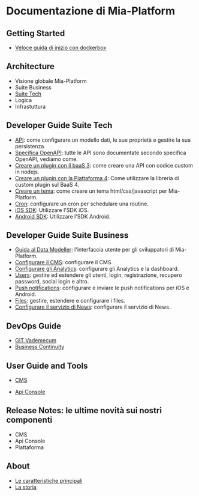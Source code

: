 # Documentazione di Mia-Platform #

## Getting Started
- [Veloce guida di inizio con dockerbox](getting_started/index.md)

## Architecture
- Visione globale Mia-Platform
- Suite Business
- [Suite Tech](architecture/arc_components.md)
- Logica
- Infrastuttura

## Developer Guide Suite Tech
- [API](developer_guide_suitetech/api.md): come configurare un modello dati, le sue proprietà e gestire la sua persistenza.
- [Specifica OpenAPI](developer_guide_suitetech/openapi.md): tutte le API sono documentate secondo specifica OpenAPI, vediamo come.
- [Creare un plugin con il baaS 3](developer_guide_suitetech/plugin.md): come creare una API con codice custom in nodejs.
- [Creare un plugin con la Piattaforma 4](developer_guide_suitetech/plugin_baas_4.md): Come utilizzare la libreria di custom plugin sul BaaS 4.
- [Creare un tema](developer_guide_suitetech/theme.md): come creare un tema html/css/javascript per Mia-Platform.
- [Cron](developer_guide_suitetech/cron.md): configurare un cron per schedulare una routine.
- [iOS SDK](developer_guide_suitetech/sdk_ios.md): Utilizzare l'SDK iOS.
- [Android SDK](developer_guide_suitetech/sdk_android.md): Utilizzare l'SDK Android.


## Developer Guide Suite Business
- [Guida al Data Modeller](developer_guide_suitebusiness/data_modeller.md): l'interfaccia utente per gli sviluppatori di Mia-Platform.
- [Configurare il CMS](developer_guide_suitebusiness/conf_cms.md): configurare il CMS.
- [Configurare gli Analytics](developer_guide_suitebusiness/conf_analytics.md): configurare gli Analytics e la dashboard.
- [Users](developer_guide_suitebusiness/users.md): gestire ed estendere gli utenti, login, registrazione, recupero password, social login e altro.
- [Push notifications](developer_guide_suitebusiness/push_notifications.md): configurare e inviare le push notifications per iOS e Android.
- [Files](developer_guide_suitebusiness/files.md): gestire, estendere e configurare i files.
- [Configurare il servizio di News](developer_guide_suitebusiness/conf_news.md): configurare il servizio di News..


## DevOps Guide ##
 - [GIT Vademecum](dev_ops_guide/git_vademecum.md)
 - [Business Continuity](dev_ops_guide/business_continuity.md)


<!--## Administrator Guide
- Pipe di Rilascio
- Build di un docker proprio
- Scalabilità
- Backup e Disaster recovery-->

## User Guide and Tools
- [CMS](user_guide_and_tools/cms/index.md)
<!--- Analytics-->
- [Api Console](user_guide_and_tools/api_console/guida_api_console.md)


## Release Notes: le ultime novità sui nostri componenti
- CMS
- Api Console
- Piattaforma

## About
- [Le caratteristiche principali](about/index.md)
- [La storia ](about/index.md)
